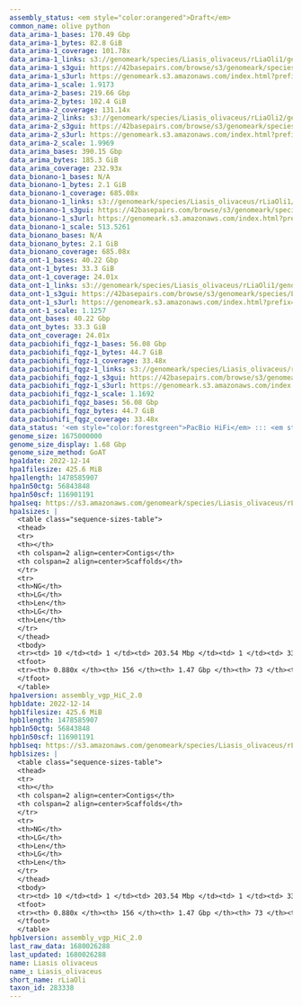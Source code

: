 ```yaml
---
assembly_status: <em style="color:orangered">Draft</em>
common_name: olive python
data_arima-1_bases: 170.49 Gbp
data_arima-1_bytes: 82.8 GiB
data_arima-1_coverage: 101.78x
data_arima-1_links: s3://genomeark/species/Liasis_olivaceus/rLiaOli1/genomic_data/arima/<br>
data_arima-1_s3gui: https://42basepairs.com/browse/s3/genomeark/species/Liasis_olivaceus/rLiaOli1/genomic_data/arima/
data_arima-1_s3url: https://genomeark.s3.amazonaws.com/index.html?prefix=species/Liasis_olivaceus/rLiaOli1/genomic_data/arima/
data_arima-1_scale: 1.9173
data_arima-2_bases: 219.66 Gbp
data_arima-2_bytes: 102.4 GiB
data_arima-2_coverage: 131.14x
data_arima-2_links: s3://genomeark/species/Liasis_olivaceus/rLiaOli2/genomic_data/arima/<br>
data_arima-2_s3gui: https://42basepairs.com/browse/s3/genomeark/species/Liasis_olivaceus/rLiaOli2/genomic_data/arima/
data_arima-2_s3url: https://genomeark.s3.amazonaws.com/index.html?prefix=species/Liasis_olivaceus/rLiaOli2/genomic_data/arima/
data_arima-2_scale: 1.9969
data_arima_bases: 390.15 Gbp
data_arima_bytes: 185.3 GiB
data_arima_coverage: 232.93x
data_bionano-1_bases: N/A
data_bionano-1_bytes: 2.1 GiB
data_bionano-1_coverage: 685.08x
data_bionano-1_links: s3://genomeark/species/Liasis_olivaceus/rLiaOli1/genomic_data/bionano/<br>
data_bionano-1_s3gui: https://42basepairs.com/browse/s3/genomeark/species/Liasis_olivaceus/rLiaOli1/genomic_data/bionano/
data_bionano-1_s3url: https://genomeark.s3.amazonaws.com/index.html?prefix=species/Liasis_olivaceus/rLiaOli1/genomic_data/bionano/
data_bionano-1_scale: 513.5261
data_bionano_bases: N/A
data_bionano_bytes: 2.1 GiB
data_bionano_coverage: 685.08x
data_ont-1_bases: 40.22 Gbp
data_ont-1_bytes: 33.3 GiB
data_ont-1_coverage: 24.01x
data_ont-1_links: s3://genomeark/species/Liasis_olivaceus/rLiaOli1/genomic_data/ont/<br>
data_ont-1_s3gui: https://42basepairs.com/browse/s3/genomeark/species/Liasis_olivaceus/rLiaOli1/genomic_data/ont/
data_ont-1_s3url: https://genomeark.s3.amazonaws.com/index.html?prefix=species/Liasis_olivaceus/rLiaOli1/genomic_data/ont/
data_ont-1_scale: 1.1257
data_ont_bases: 40.22 Gbp
data_ont_bytes: 33.3 GiB
data_ont_coverage: 24.01x
data_pacbiohifi_fqgz-1_bases: 56.08 Gbp
data_pacbiohifi_fqgz-1_bytes: 44.7 GiB
data_pacbiohifi_fqgz-1_coverage: 33.48x
data_pacbiohifi_fqgz-1_links: s3://genomeark/species/Liasis_olivaceus/rLiaOli1/genomic_data/pacbio_hifi/<br>
data_pacbiohifi_fqgz-1_s3gui: https://42basepairs.com/browse/s3/genomeark/species/Liasis_olivaceus/rLiaOli1/genomic_data/pacbio_hifi/
data_pacbiohifi_fqgz-1_s3url: https://genomeark.s3.amazonaws.com/index.html?prefix=species/Liasis_olivaceus/rLiaOli1/genomic_data/pacbio_hifi/
data_pacbiohifi_fqgz-1_scale: 1.1692
data_pacbiohifi_fqgz_bases: 56.08 Gbp
data_pacbiohifi_fqgz_bytes: 44.7 GiB
data_pacbiohifi_fqgz_coverage: 33.48x
data_status: '<em style="color:forestgreen">PacBio HiFi</em> ::: <em style="color:forestgreen">ONT Simplex</em> ::: <em style="color:forestgreen">Arima</em>'
genome_size: 1675000000
genome_size_display: 1.68 Gbp
genome_size_method: GoAT
hpa1date: 2022-12-14
hpa1filesize: 425.6 MiB
hpa1length: 1478585907
hpa1n50ctg: 56843848
hpa1n50scf: 116901191
hpa1seq: https://s3.amazonaws.com/genomeark/species/Liasis_olivaceus/rLiaOli1/assembly_vgp_HiC_2.0/rLiaOli1.HiC.hap1.20221214.fasta.gz
hpa1sizes: |
  <table class="sequence-sizes-table">
  <thead>
  <tr>
  <th></th>
  <th colspan=2 align=center>Contigs</th>
  <th colspan=2 align=center>Scaffolds</th>
  </tr>
  <tr>
  <th>NG</th>
  <th>LG</th>
  <th>Len</th>
  <th>LG</th>
  <th>Len</th>
  </tr>
  </thead>
  <tbody>
  <tr><td> 10 </td><td> 1 </td><td> 203.54 Mbp </td><td> 1 </td><td> 331.93 Mbp </td></tr>  <tr><td> 20 </td><td> 3 </td><td> 104.43 Mbp </td><td> 2 </td><td> 258.71 Mbp </td></tr>  <tr><td> 30 </td><td> 4 </td><td> 96.37 Mbp </td><td> 2 </td><td> 258.71 Mbp </td></tr>  <tr><td> 40 </td><td> 6 </td><td> 74.90 Mbp </td><td> 3 </td><td> 203.54 Mbp </td></tr>  <tr style="background-color:#cccccc;"><td> 50 </td><td> 9 </td><td style="background-color:#88ff88;"> 56.84 Mbp </td><td> 4 </td><td style="background-color:#88ff88;"> 116.90 Mbp </td></tr>  <tr><td> 60 </td><td> 13 </td><td> 32.11 Mbp </td><td> 5 </td><td> 113.50 Mbp </td></tr>  <tr><td> 70 </td><td> 21 </td><td> 13.42 Mbp </td><td> 7 </td><td> 81.91 Mbp </td></tr>  <tr><td> 80 </td><td> 40 </td><td> 6.20 Mbp </td><td> 11 </td><td> 26.28 Mbp </td></tr>  <tr><td> 90 </td><td> 0 </td><td>  </td><td> 0 </td><td>  </td></tr>  <tr><td> 100 </td><td> 0 </td><td>  </td><td> 0 </td><td>  </td></tr>  </tbody>
  <tfoot>
  <tr><th> 0.880x </th><th> 156 </th><th> 1.47 Gbp </th><th> 73 </th><th> 1.48 Gbp </th></tr>
  </tfoot>
  </table>
hpa1version: assembly_vgp_HiC_2.0
hpb1date: 2022-12-14
hpb1filesize: 425.6 MiB
hpb1length: 1478585907
hpb1n50ctg: 56843848
hpb1n50scf: 116901191
hpb1seq: https://s3.amazonaws.com/genomeark/species/Liasis_olivaceus/rLiaOli1/assembly_vgp_HiC_2.0/rLiaOli1.HiC.hap2.20221214.fasta.gz
hpb1sizes: |
  <table class="sequence-sizes-table">
  <thead>
  <tr>
  <th></th>
  <th colspan=2 align=center>Contigs</th>
  <th colspan=2 align=center>Scaffolds</th>
  </tr>
  <tr>
  <th>NG</th>
  <th>LG</th>
  <th>Len</th>
  <th>LG</th>
  <th>Len</th>
  </tr>
  </thead>
  <tbody>
  <tr><td> 10 </td><td> 1 </td><td> 203.54 Mbp </td><td> 1 </td><td> 331.93 Mbp </td></tr>  <tr><td> 20 </td><td> 3 </td><td> 104.43 Mbp </td><td> 2 </td><td> 258.71 Mbp </td></tr>  <tr><td> 30 </td><td> 4 </td><td> 96.37 Mbp </td><td> 2 </td><td> 258.71 Mbp </td></tr>  <tr><td> 40 </td><td> 6 </td><td> 74.90 Mbp </td><td> 3 </td><td> 203.54 Mbp </td></tr>  <tr style="background-color:#cccccc;"><td> 50 </td><td> 9 </td><td style="background-color:#88ff88;"> 56.84 Mbp </td><td> 4 </td><td style="background-color:#88ff88;"> 116.90 Mbp </td></tr>  <tr><td> 60 </td><td> 13 </td><td> 32.11 Mbp </td><td> 5 </td><td> 113.50 Mbp </td></tr>  <tr><td> 70 </td><td> 21 </td><td> 13.42 Mbp </td><td> 7 </td><td> 81.91 Mbp </td></tr>  <tr><td> 80 </td><td> 40 </td><td> 6.20 Mbp </td><td> 11 </td><td> 26.28 Mbp </td></tr>  <tr><td> 90 </td><td> 0 </td><td>  </td><td> 0 </td><td>  </td></tr>  <tr><td> 100 </td><td> 0 </td><td>  </td><td> 0 </td><td>  </td></tr>  </tbody>
  <tfoot>
  <tr><th> 0.880x </th><th> 156 </th><th> 1.47 Gbp </th><th> 73 </th><th> 1.48 Gbp </th></tr>
  </tfoot>
  </table>
hpb1version: assembly_vgp_HiC_2.0
last_raw_data: 1680026288
last_updated: 1680026288
name: Liasis olivaceus
name_: Liasis_olivaceus
short_name: rLiaOli
taxon_id: 283338
---
```

